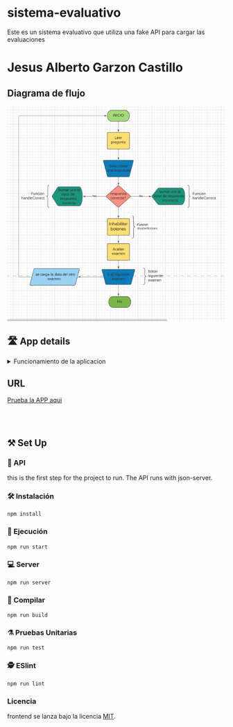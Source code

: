 # sistema-evaluativo
Este es un sistema evaluativo que utiliza una fake API para cargar las evaluaciones

#  Jesus Alberto Garzon Castillo

## Diagrama de flujo

![final](./diagramaDeFlujo.png)


## 🛣️ App details
<details>
<summary>Funcionamiento de la aplicacion</summary>
<br>
Debes ingresar a la aplicacion completar el examen y se iran cargando tus aciertos y desaciertos en la parte superior, cuando finalices debes dar click al boton siguiente examen.

</details>

## URL

 [Prueba la APP aqui](https://616ce25ef92ca90007fff44c--cocky-hodgkin-e5e89d.netlify.app/)

<br>

<br>

## ⚒️ Set Up
### 🚚 API
this is the first step for the project to run. The API runs with json-server.


### 🛠️ Instalación
```
npm install
```

### 🏃 Ejecución
```
npm run start
```

### 💻 Server
```
npm run server
```

### 🧱 Compilar
```
npm run build
```

### ⚗️ Pruebas Unitarias
```
npm run test
```

### 🕵 ESlint
```
npm run lint
```

### Licencia
frontend se lanza bajo la licencia [MIT](https://opensource.org/licenses/MIT).

